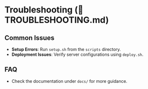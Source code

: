 # Troubleshooting (📜 TROUBLESHOOTING.md)

## Common Issues
- **Setup Errors**: Run `setup.sh` from the `scripts` directory.
- **Deployment Issues**: Verify server configurations using `deploy.sh`.

## FAQ
- Check the documentation under `docs/` for more guidance.

